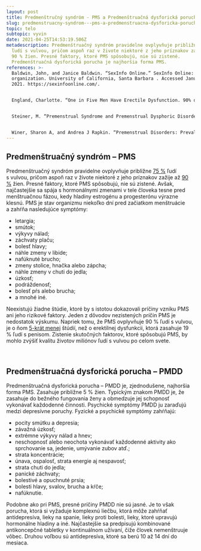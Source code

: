 ```yaml
---
layout: post
title: Predmenštručný syndróm - PMS a Predmenštruačná dysforická porucha - PMDD
slug: predmenstruacny-syndrom---pms-a-predmenstruacna-dysforicka-porucha---pmdd
topic: telo
subtopic: vyvin
date: 2021-04-25T14:53:19.506Z
metadescription: Predmenštruačný syndróm pravidelne ovplyvňuje približne 75 %
  ľudí s vulvou, pričom aspoň raz v živote niektoré z jeho príznakov zažije až
  90 % žien. Presné faktory, ktoré PMS spôsobujú, nie sú zistené.
  Predmenštruačná dysforická porucha je najhoršia forma PMS.
references: >-
  Baldwin, John, and Janice Baldwin. “SexInfo Online.” SexInfo Online: nonprofit
  organization. University of California, Santa Barbara . Accessed January 1,
  2021. https://sexinfoonline.com/. 


  England, Charlotte. “One in Five Men Have Erectile Dysfunction. 90% of Women Experience PMS. Guess Which One Researchers Study More?” The Independent. Independent Digital News and Media, August 19, 2016. https://www.independent.co.uk/news/science/pms-erectile-dysfunction-studies-penis-problems-period-pre-menstrual-pains-science-disparity-a7198681.html


  Steiner, M. “Premenstrual Syndrome and Premenstrual Dysphoric Disorder: Guidelines for Management.” Journal of psychiatry &amp; neuroscience : JPN. U.S. National Library of Medicine, November 2000. https://www.ncbi.nlm.nih.gov/pubmed/11109297


  Winer, Sharon A, and Andrea J Rapkin. “Premenstrual Disorders: Prevalence, Etiology and Impact.” ResearchGate . The Journal of reproductive medicine, May 2006. https://www.researchgate.net/publication/7049158_Premenstrual_disorders_Prevalence_etiology_and_impact
---
```

## **Predmenštruačný syndróm – PMS**

Predmenštruačný syndróm pravidelne ovplyvňuje približne [75 %](https://www.ncbi.nlm.nih.gov/pubmed/11109297.) ľudí s vulvou, pričom aspoň raz v živote niektoré z jeho príznakov zažije až [90 %](https://www.researchgate.net/publication/7049158_Premenstrual_disorders_Prevalence_etiology_and_impact) žien. Presné faktory, ktoré PMS spôsobujú, nie sú zistené. Avšak, najčastejšie sa spája s hormonálnymi zmenami v tele človeka tesne pred menštruačnou fázou, kedy hladiny estrogénu a progesterónu výrazne klesnú. PMS je stav organizmu niekoľko dní pred začiatkom menštruácie a zahŕňa nasledujúce symptómy:

* letargia;
* smútok;
* výkyvy nálad;
* záchvaty plaču;
* bolesť hlavy;
* náhle zmeny v libide;
* nafúknuté brucho;
* zmeny stolice, hnačka alebo zápcha;
* náhle zmeny v chuti do jedla;
* úzkosť;
* podráždenosť;
* bolesť pŕs alebo brucha;
* a mnohé iné. <br>

Neexistujú žiadne štúdie, ktoré by s istotou dokazovali príčiny vzniku PMS ani jeho rizikové faktory. Jeden z dôvodov nezistených príčin PMS je nedostatok výskumu. Napriek tomu, že PMS ovplyvňuje 90 % ľudí s vulvou, je o ňom [5-krát menej](https://www.independent.co.uk/news/science/pms-erectile-dysfunction-studies-penis-problems-period-pre-menstrual-pains-science-disparity-a7198681.html) štúdií, než o erektilnej dysfunkcii, ktorá zasahuje 19 % ľudí s penisom. Zistenie skutočných faktorov, ktoré spôsobujú PMS, by mohlo zvýšiť kvalitu životov miliónov ľudí s vulvou po celom svete.

<br>

## **Predmenštruačná dysforická porucha – PMDD**

Predmenštruačná dysforická porucha – PMDD je, zjednodušene, najhoršia forma PMS. Zasahuje približne 5 % žien. Typickým znakom PMDD je, že zasahuje do bežného fungovania ženy a obmedzuje jej schopnosť vykonávať každodenné činnosti. Psychické symptómy PMDD ju zaraďujú medzi depresívne poruchy. Fyzické a psychické symptómy zahŕňajú:

* pocity smútku a depresia;
* závažná úzkosť;
* extrémne výkyvy nálad a hnev;
* neschopnosť alebo neochota vykonávať každodenné aktivity ako sprchovanie sa, jedenie, umývanie zubov atď.;
* strata koncentrácie;
* únava, ospalosť, strata energie aj nespavosť;
* strata chuti do jedla;
* panické záchvaty;
* bolestivé a opuchnuté prsia;
* bolesti hlavy, svalov, brucha a kŕče;
* nafúknutie. <br>

Podobne ako pri PMS, presné príčiny PMDD nie sú jasné. Je to však porucha, ktorá si vyžaduje komplexnú liečbu, ktorá môže zahŕňať antidepresíva, lieky na spanie, lieky proti bolesti, lieky, ktoré upravujú hormonálne hladiny a iné. Najčastejšie sa predpisujú kombinované antikoncepčné tabletky v kontinuálnom užívaní, čiže človek nemenštruuje vôbec. Druhou voľbou sú antidepresíva, ktoré sa berú 10 až 14 dní do mesiaca.